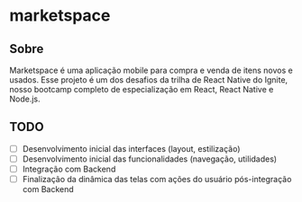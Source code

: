 # marketspace

## Sobre

Marketspace é uma aplicação mobile para compra e venda de itens novos e usados.
Esse projeto é um dos desafios da trilha de React Native do Ignite, nosso bootcamp completo de especialização em React, React Native e Node.js.

## TODO

- [ ] Desenvolvimento inicial das interfaces (layout, estilização)
- [ ] Desenvolvimento inicial das funcionalidades (navegação, utilidades)
- [ ] Integração com Backend
- [ ] Finalização da dinâmica das telas com ações do usuário pós-integração com Backend
